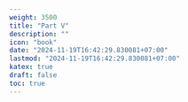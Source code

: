 ```yaml
---
weight: 3500
title: "Part V"
description: ""
icon: "book"
date: "2024-11-19T16:42:29.830081+07:00"
lastmod: "2024-11-19T16:42:29.830081+07:00"
katex: true
draft: false
toc: true
---
```

